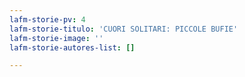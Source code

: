 ```yaml
---
lafm-storie-pv: 4
lafm-storie-titulo: 'CUORI SOLITARI: PICCOLE BUFIE'
lafm-storie-image: ''
lafm-storie-autores-list: []

---
```

